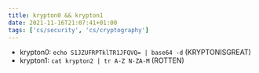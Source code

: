 ```yaml
---
title: krypton0 && krypton1
date: 2021-11-16T21:07:41+01:00
tags: ['cs/security', 'cs/cryptography']
---
```


-   krypton0: `echo S1JZUFRPTklTR1JFQVQ= | base64 -d` (KRYPTONISGREAT)
-   krypton1: `cat krypton2 | tr A-Z N-ZA-M` (ROTTEN)